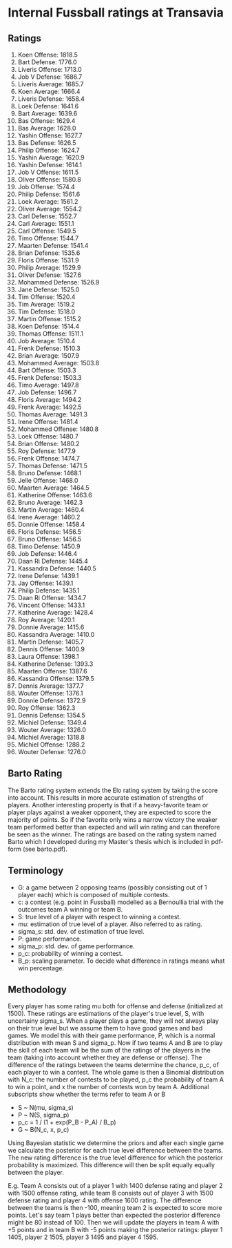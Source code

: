 # Internal Fussball ratings at Transavia
## Ratings
1. Koen Offense: 1818.5 
2. Bart Defense: 1776.0 
3. Liveris Offense: 1713.0 
4. Job V Defense: 1686.7 
5. Liveris Average: 1685.7 
6. Koen Average: 1666.4 
7. Liveris Defense: 1658.4 
8. Loek Defense: 1641.6 
9. Bart Average: 1639.6 
10. Bas Offense: 1629.4 
11. Bas Average: 1628.0 
12. Yashin Offense: 1627.7 
13. Bas Defense: 1626.5 
14. Philip Offense: 1624.7 
15. Yashin Average: 1620.9 
16. Yashin Defense: 1614.1 
17. Job V Offense: 1611.5 
18. Oliver Offense: 1580.8 
19. Job Offense: 1574.4 
20. Philip  Defense: 1561.6 
21. Loek Average: 1561.2 
22. Oliver Average: 1554.2 
23. Carl Defense: 1552.7 
24. Carl Average: 1551.1 
25. Carl Offense: 1549.5 
26. Timo Offense: 1544.7 
27. Maarten Defense: 1541.4 
28. Brian Defense: 1535.6 
29. Floris Offense: 1531.9 
30. Philip Average: 1529.9 
31. Oliver Defense: 1527.6 
32. Mohammed Defense: 1526.9 
33. Jane Defense: 1525.0 
34. Tim Offense: 1520.4 
35. Tim Average: 1519.2 
36. Tim Defense: 1518.0 
37. Martin Offense: 1515.2 
38. Koen Defense: 1514.4 
39. Thomas Offense: 1511.1 
40. Job Average: 1510.4 
41. Frenk Defense: 1510.3 
42. Brian Average: 1507.9 
43. Mohammed Average: 1503.8 
44. Bart Offense: 1503.3 
45. Frenk  Defense: 1503.3 
46. Timo Average: 1497.8 
47. Job  Defense: 1496.7 
48. Floris Average: 1494.2 
49. Frenk Average: 1492.5 
50. Thomas Average: 1491.3 
51. Irene Offense: 1481.4 
52. Mohammed Offense: 1480.8 
53. Loek Offense: 1480.7 
54. Brian Offense: 1480.2 
55. Roy Defense: 1477.9 
56. Frenk Offense: 1474.7 
57. Thomas Defense: 1471.5 
58. Bruno Defense: 1468.1 
59. Jelle Offense: 1468.0 
60. Maarten Average: 1464.5 
61. Katherine Offense: 1463.6 
62. Bruno Average: 1462.3 
63. Martin Average: 1460.4 
64. Irene Average: 1460.2 
65. Donnie Offense: 1458.4 
66. Floris Defense: 1456.5 
67. Bruno Offense: 1456.5 
68. Timo Defense: 1450.9 
69. Job Defense: 1446.4 
70. Daan Ri Defense: 1445.4 
71. Kassandra Defense: 1440.5 
72. Irene Defense: 1439.1 
73. Jay Offense: 1439.1 
74. Philip Defense: 1435.1 
75. Daan Ri Offense: 1434.7 
76. Vincent Offense: 1433.1 
77. Katherine Average: 1428.4 
78. Roy Average: 1420.1 
79. Donnie Average: 1415.6 
80. Kassandra Average: 1410.0 
81. Martin Defense: 1405.7 
82. Dennis Offense: 1400.9 
83. Laura Offense: 1398.1 
84. Katherine Defense: 1393.3 
85. Maarten Offense: 1387.6 
86. Kassandra Offense: 1379.5 
87. Dennis Average: 1377.7 
88. Wouter Offense: 1376.1 
89. Donnie Defense: 1372.9 
90. Roy Offense: 1362.3 
91. Dennis Defense: 1354.5 
92. Michiel Defense: 1349.4 
93. Wouter Average: 1326.0 
94. Michiel Average: 1318.8 
95. Michiel Offense: 1288.2 
96. Wouter Defense: 1276.0 

## Barto Rating
The Barto rating system extends the Elo rating system by taking the score into account. This results in more accurate estimation of strengths of players. Another interesting property is that if a heavy-favorite team or player plays against a weaker opponent, they are expected to score the majority of points. So if the favorite only wins a narrow victory the weaker team performed better than expected and will win rating and can therefore be seen as the winner. The ratings are based on the rating system named Barto which I developed during my Master's thesis which is included in pdf-form (see barto.pdf).
## Terminology
- G: a game between 2 opposing teams (possibly consisting out of 1 player each) which is composed of multiple contests.
- c: a contest (e.g. point in Fussball) modelled as a Bernoullia trial with the outcomes team A winning or team B.
- S: true level of a player with respect to winning a contest.
- mu: estimation of true level of a player. Also referred to as rating.
- sigma_s: std. dev. of estimation of true level.
- P: game performance.
- sigma_p: std. dev. of game performance.
- p_c: probability of winning a contest.
- B_p: scaling parameter. To decide what difference in ratings means what win percentage.
## Methodology
Every player has some rating mu both for offense and defense (initialized at 1500). These ratings are estimations of the player's true level, S, with uncertainy sigma_s. When a player plays a game, they will not always play on their true level but we assume them to have good games and bad games. We model this with their game performance, P, which is a normal distribution with mean S and sigma_p. Now if two teams A and B are to play the skill of each team will be the sum of the ratings of the players in the team (taking into account whether they are defense or offense). The difference of the ratings between the teams determine the chance, p_c, of each player to win a contest. The whole game is then a Binomial distribution with N_c: the number of contests to be played, p_c the probability of team A to win a point, and x the number of contests won by team A. Additional subscripts show whether the terms refer to team A or B
- S ~ N(mu, sigma_s)
- P ~ N(S, sigma_p)
- p_c = 1 / (1 + exp(P_B - P_A) / B_p)
- G ~ B(N_c, x, p_c)

Using Bayesian statistic we determine the priors and after each single game we calculate the posterior for each true level difference between the teams. The new rating difference is the true level difference for which the posterior probability is maximized. This difference will then be split equally equally between the player. 

E.g. Team A consists out of a player 1 with 1400 defense rating and player 2 with 1500 offense rating, while team B consists out of player 3 with 1500 defense rating and player 4 with offense 1600 rating. The difference between the teams is then -100, meaning team 2 is expected to score more points. Let's say team 1 plays better than expected the posterior difference might be 80 instead of 100. Then we will update the players in team A with +5 points and in team B with -5 points making the posterior ratings: player 1 1405, player 2 1505, player 3 1495 and player 4 1595.